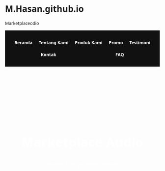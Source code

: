 # M.Hasan.github.io
Marketplaceodio
<!DOCTYPE html>
<html lang="id">
<head>
  <meta charset="UTF-8">
  <meta name="viewport" content="width=device-width, initial-scale=1.0">
  <title>Marketplace Audio</title>
  <style>
    body {
      margin: 0;
      font-family: 'Segoe UI', sans-serif;
      scroll-behavior: smooth;
    }
    header {
      background: #111;
      color: white;
      padding: 20px;
      position: sticky;
      top: 0;
      z-index: 1000;
    }
    nav {
      display: flex;
      justify-content: space-around;
      flex-wrap: wrap;
    }
    nav a {
      color: white;
      text-decoration: none;
      margin: 10px;
      font-weight: bold;
    }
    section {
      padding: 60px 20px;
      min-height: 100vh;
    }
    .hero {
      background: url('https://images.unsplash.com/photo-1585386959984-a41552264cf5?ixlib=rb-4.0.3&auto=format&fit=crop&w=1350&q=80') center/cover;
      color: white;
      text-align: center;
    }
    .hero h1 {
      font-size: 3em;
      margin-top: 100px;
    }
    .section-title {
      text-align: center;
      font-size: 2em;
      margin-bottom: 20px;
    }
    .produk-grid {
      display: flex;
      flex-wrap: wrap;
      justify-content: center;
      gap: 20px;
    }
    .produk {
      background: #f0f0f0;
      padding: 10px;
      border-radius: 10px;
      width: 200px;
      text-align: center;
    }
    .produk img {
      width: 100%;
      border-radius: 10px;
    }
    footer {
      background: #111;
      color: white;
      text-align: center;
      padding: 20px;
    }
  </style>
</head>
<body>

<header>
  <nav>
    <a href="#beranda">Beranda</a>
    <a href="#tentang">Tentang Kami</a>
    <a href="#produk">Produk Kami</a>
    <a href="#promo">Promo</a>
    <a href="#testimoni">Testimoni</a>
    <a href="#kontak">Kontak</a>
    <a href="#faq">FAQ</a>
  </nav>
</header>

<section id="beranda" class="hero">
  <h1>Marketplace Audio</h1>
  <p>Temukan audio gear terbaik untukmu</p>
</section>

<section id="tentang">
  <h2 class="section-title">Tentang Kami</h2>
  <p style="max-width: 600px; margin: auto;">Kami adalah toko audio online yang menyediakan berbagai jenis headphone, speaker, dan perangkat audio profesional dari berbagai brand ternama.</p>
</section>

<section id="produk">
  <h2 class="section-title">Produk Kami</h2>
  <div class="produk-grid">
    <div class="produk">
      <img src="https://via.placeholder.com/200x150" alt="Produk 1">
      <h4>Headphone Pro</h4>
      <p>Rp750.000</p>
    </div>
    <div class="produk">
      <img src="https://via.placeholder.com/200x150" alt="Produk 2">
      <h4>Speaker Bluetooth</h4>
      <p>Rp500.000</p>
    </div>
    <div class="produk">
      <img src="https://via.placeholder.com/200x150" alt="Produk 3">
      <h4>Soundbar X</h4>
      <p>Rp1.250.000</p>
    </div>
  </div>
</section>

<section id="promo">
  <h2 class="section-title">Promo</h2>
  <p style="text-align: center;">Diskon 20% untuk pembelian pertama! Gunakan kode: <strong>AUDIO20</strong></p>
</section>

<section id="testimoni">
  <h2 class="section-title">Testimoni</h2>
  <p style="max-width: 600px; margin: auto;">"Kualitas produk sangat memuaskan! Pengiriman cepat dan pelayanan ramah." - <strong>Rina, Jakarta</strong></p>
</section>

<section id="kontak">
  <h2 class="section-title">Kontak</h2>
  <p style="text-align: center;">📞 0812-3456-7890 | ✉️ audiomarketplace@gmail.com</p>
  <p style="text-align: center;">📍 Jl. Audio No.1, Bandung</p>
</section>

<section id="faq">
  <h2 class="section-title">FAQ</h2>
  <p style="max-width: 600px; margin: auto;">
    <strong>Q:</strong> Apakah bisa COD?<br>
    <strong>A:</strong> Ya, kami melayani COD untuk wilayah Jabodetabek.
  </p>
</section>

<footer>
  <p>&copy; 2025 Marketplace Audio. All rights reserved.</p>
</footer>

</body>
</html>
